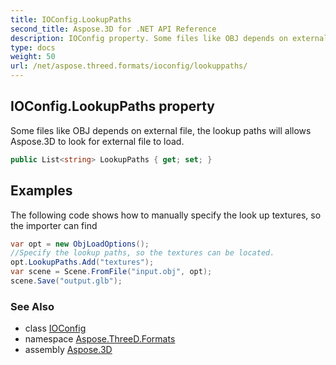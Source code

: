 ```yaml
---
title: IOConfig.LookupPaths
second_title: Aspose.3D for .NET API Reference
description: IOConfig property. Some files like OBJ depends on external file the lookup paths will allows Aspose.3D to look for external file to load
type: docs
weight: 50
url: /net/aspose.threed.formats/ioconfig/lookuppaths/
---
```

## IOConfig.LookupPaths property

Some files like OBJ depends on external file, the lookup paths will allows Aspose.3D to look for external file to load.

```csharp
public List<string> LookupPaths { get; set; }
```

## Examples

The following code shows how to manually specify the look up textures, so the importer can find

```csharp
var opt = new ObjLoadOptions();
//Specify the lookup paths, so the textures can be located.
opt.LookupPaths.Add("textures");
var scene = Scene.FromFile("input.obj", opt);
scene.Save("output.glb");
```

### See Also

* class [IOConfig](../)
* namespace [Aspose.ThreeD.Formats](../../ioconfig/)
* assembly [Aspose.3D](../../../)


